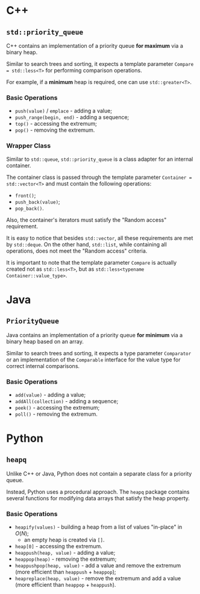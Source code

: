 # C++

## `std::priority_queue`

C++ contains an implementation of a priority queue **for maximum** via a binary heap.

Similar to search trees and sorting, it expects a template parameter `Compare = std::less<T>` for performing comparison operations.

For example, if a **minimum** heap is required, one can use `std::greater<T>`.

### Basic Operations

- `push(value)` / `emplace` - adding a value;
- `push_range(begin, end)` - adding a sequence;
- `top()` - accessing the extremum;
- `pop()` - removing the extremum.

### Wrapper Class

Similar to `std::queue`, `std::priority_queue` is a class adapter for an internal container.

The container class is passed through the template parameter `Container = std::vector<T>` and must contain the following operations:

- `front()`;
- `push_back(value)`;
- `pop_back()`.

Also, the container's iterators must satisfy the "Random access" requirement.

It is easy to notice that besides `std::vector`, all these requirements are met by `std::deque`. On the other hand, `std::list`, while containing all operations, does not meet the "Random access" criteria.

It is important to note that the template parameter `Compare` is actually created not as `std::less<T>`, but as `std::less<typename Container::value_type>`.

# Java

## `PriorityQueue`

Java contains an implementation of a priority queue **for minimum** via a binary heap based on an array.

Similar to search trees and sorting, it expects a type parameter `Comparator` or an implementation of the `Comparable` interface for the value type for correct internal comparisons.

### Basic Operations

- `add(value)` - adding a value;
- `addAll(collection)` - adding a sequence;
- `peek()` - accessing the extremum;
- `poll()` - removing the extremum.

# Python

## `heapq`

Unlike C++ or Java, Python does not contain a separate class for a priority queue.

Instead, Python uses a procedural approach. The `heapq` package contains several functions for modifying data arrays that satisfy the heap property.

### Basic Operations

- `heapify(values)` - building a heap from a list of values "in-place" in $O(N)$;
  - an empty heap is created via `[]`.
- `heap[0]` - accessing the extremum.
- `heappush(heap, value)` - adding a value;
- `heappop(heap)` - removing the extremum;
- `heappushpop(heap, value)` - add a value and remove the extremum (more efficient than `heappush` + `heappop`);
- `heapreplace(heap, value)` - remove the extremum and add a value (more efficient than `heappop` + `heappush`).